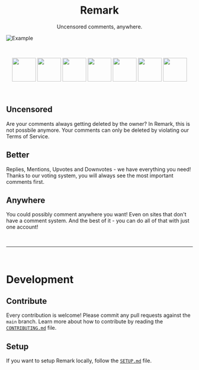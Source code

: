 <h1 align="center">Remark</h1>
<p align="center">Uncensored comments, anywhere.</p>

![Example](https://imgur.com/JsNeGCv.png)

<br />
<!-- TODO: Update href's -->
<p align="center">
  <a href="https://chrome.google.com/webstore/detail/remark/x" target="_blank"><img src="https://imgur.com/3C4iKO0.png" width="64" height="64"></a>
  <a href="https://addons.mozilla.org/firefox/addon/remark/x" target="_blank"><img src="https://imgur.com/ihXsdDO.png" width="64" height="64"></a>
  <a href="https://microsoftedge.microsoft.com/addons/detail/remark/x" target="_blank"><img src="https://imgur.com/vMcaXaw.png" width="64" height="64"></a>
  <a href="https://addons.opera.com/extensions/details/remark/" target="_blank"><img src="https://imgur.com/nSJ9htU.png" width="64" height="64"></a>
  <a href="https://chrome.google.com/webstore/detail/remark/x" target="_blank"><img src="https://imgur.com/EuDp4vP.png" width="64" height="64"></a>
  <a href="https://chrome.google.com/webstore/detail/remark/x" target="_blank"><img src="https://imgur.com/z8yjLZ2.png" width="64" height="64"></a>
  <a href="https://addons.mozilla.org/firefox/addon/remark/" target="_blank"><img src="https://imgur.com/MQYBSrD.png" width="64" height="64"></a>
</p>
<br />

## Uncensored

Are your comments always getting deleted by the owner? In Remark, this is not possbile anymore. Your comments can only be deleted by violating our Terms of Service.

## Better

Replies, Mentions, Upvotes and Downvotes - we have everything you need! Thanks to our voting system, you will always see the most important comments first.

## Anywhere

You could possibly comment anywhere you want! Even on sites that don't have a comment system. And the best of it - you can do all of that with just one account!

<br />

---

<br />

# Development

## Contribute

Every contribution is welcome! Please commit any pull requests against the `main` branch. Learn more about how to contribute by reading the [`CONTRIBUTING.md`](CONTRIBUTING.md) file.

## Setup

If you want to setup Remark locally, follow the [`SETUP.md`](SETUP.md) file.
